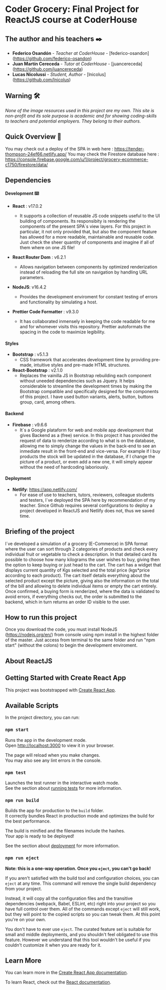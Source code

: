 # Coder Grocery: Final Project for ReactJS course at CoderHouse

## The author and his teachers ✒️
* **Federico Osandón** - *Teacher at CoderHouse* - [federico-osandon] (https://github.com/federico-osandon)
* **Juan Martín Cereceda** - *Tutor at CoderHouse* - [juancereceda] (https://github.com/juancereceda)
* **Lucas Nicolussi** - *Student, Author* - [lnicolus] (https://github.com/lnicolus)

## Warning 🛠️
_None of the image resources used in this project are my own. This site is non-profit and its sole purpose is academic and for showing coding-skills to teachers and potential employers. 
They belong to their authors._

## Quick Overview 👀
You may check out a deploy of the SPA in web here : https://tender-thompson-24ef66.netlify.app/ 
You may check the Firestore database here : https://console.firebase.google.com/u/1/project/grocery-ecommerce-c1750/firestore/data/

## Dependencies

#### Development ⌨️
- **React** : v17.0.2
    - It supports a collection of reusable JS code snippets useful to the UI building of components. Its responsibity is rendering the components of the present SPA´s view layers. 
For this project in particular, it not only provided that, but also the component feature has allowed for a more readable, maintainable and reusable code. Just check the sheer quantity
of components and imagine if all of them where on one JS file!

- **React Router Dom** : v6.2.1
    - Allows navigation between components by optimized renderization instead of reloading the full site on navigation by handling URL parameters. 
- **NodeJS**: v16.4.2
    - Provides the development enviroment for constant testing of errors and functionality by simulating a host.
- **Prettier Code Formatter** : v9.3.0
    - It has collaborated inmensely in keeping the code readable for me and for whomever visits this repository. Prettier autoformats the spacing in the code to maximize legibility.

#### Styles
- **Bootstrap** : v5.1.3
    - CSS framework that accelerates development time by providing pre-made, intuitive styles and pre-made HTML structures.
- **React-Bootstrap** : v2.1.0
    - Replaces the vainilla JS in Bootstrap rebuilding each component without uneeded dependencies such as Jquery. It helps considerable to streamline the development times by making the Bootstrap 
compatible and specifically designed for the components of this project. I have used button variants, alerts, button, buttons group, card, among others.

#### Backend
- **Firebase** : v9.6.6
    - It´s a Google plataform for web and mobile app development that gives Backend as a (free) service. In this project it has provided the request of data to renderize according to what is on the
database, allowing me to simply change the values in the back-end to see an inmediate result in the front-end and vice-versa. For example if I buy products the stock will be updated in the database,
if I change the picture of a product, or even add a new one, it will simply appear without the need of hardcoding laboriously.

#### Deployment
- **Netlify**: https://app.netlify.com/
   - For ease of use to teachers, tutors, reviewers, colleague students and testers, I´ve deployed the SPA here by recommendation of my teacher. Since Github requires several configurations to deploy
a project developed in ReactJS and Netlify does not, thus we saved time.

## Briefing of the project
 I´ve developed a simulation of a grocery (E-Commerce) in SPA format where the user can sort through 2 categories of products and check every individual fruit or vegetable to check a description. In that detailed card
its possible to choose how many kilograms the user wishes to buy, giving then the option to keep buying or just head to the cart. The cart has a widget that displays current quantity of Kgs selected and the
total price (kgs*price according to each product). The cart itself details everything about the selected product except the picture, giving also the information on the total of the bill and allowing to delete
individual items or empty the cart entirely. Once confirmed, a buying form is renderized, where the data is validated to avoid errors, if everything checks out, the order is submitted to the backend, which in
turn returns an order ID visible to the user.

## How to run this project

Once you download the code, you must install NodeJS (https://nodejs.org/en/) from console using npm install in the highest folder of the master.
Just access from terminal to the same folder and run "npm start" (without the colons) to begin the development enviroment.

## About ReactJS

## Getting Started with Create React App

This project was bootstrapped with [Create React App](https://github.com/facebook/create-react-app).

## Available Scripts

In the project directory, you can run:

### `npm start`

Runs the app in the development mode.\
Open [http://localhost:3000](http://localhost:3000) to view it in your browser.

The page will reload when you make changes.\
You may also see any lint errors in the console.

### `npm test`

Launches the test runner in the interactive watch mode.\
See the section about [running tests](https://facebook.github.io/create-react-app/docs/running-tests) for more information.

### `npm run build`

Builds the app for production to the `build` folder.\
It correctly bundles React in production mode and optimizes the build for the best performance.

The build is minified and the filenames include the hashes.\
Your app is ready to be deployed!

See the section about [deployment](https://facebook.github.io/create-react-app/docs/deployment) for more information.

### `npm run eject`

**Note: this is a one-way operation. Once you `eject`, you can't go back!**

If you aren't satisfied with the build tool and configuration choices, you can `eject` at any time. This command will remove the single build dependency from your project.

Instead, it will copy all the configuration files and the transitive dependencies (webpack, Babel, ESLint, etc) right into your project so you have full control over them. All of the commands except `eject` will still work, but they will point to the copied scripts so you can tweak them. At this point you're on your own.

You don't have to ever use `eject`. The curated feature set is suitable for small and middle deployments, and you shouldn't feel obligated to use this feature. However we understand that this tool wouldn't be useful if you couldn't customize it when you are ready for it.

## Learn More

You can learn more in the [Create React App documentation](https://facebook.github.io/create-react-app/docs/getting-started).

To learn React, check out the [React documentation](https://reactjs.org/).